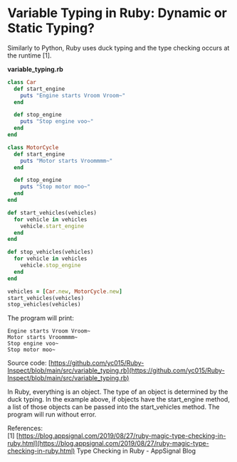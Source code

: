 # Variable Typing in Ruby: Dynamic or Static Typing?

Similarly to Python, Ruby uses duck typing and the type checking occurs at the runtime [1].

**variable_typing.rb**
```ruby
class Car
  def start_engine
    puts "Engine starts Vroom Vroom~"
  end

  def stop_engine 
    puts "Stop engine voo~"
  end
end

class MotorCycle
  def start_engine
    puts "Motor starts Vroommmm~"
  end

  def stop_engine
    puts "Stop motor moo~"
  end
end

def start_vehicles(vehicles)
  for vehicle in vehicles
    vehicle.start_engine
  end
end

def stop_vehicles(vehicles)
  for vehicle in vehicles
    vehicle.stop_engine
  end
end

vehicles = [Car.new, MotorCycle.new]
start_vehicles(vehicles)
stop_vehicles(vehicles)
```

The program will print:  

    Engine starts Vroom Vroom~
    Motor starts Vroommmm~
    Stop engine voo~
    Stop motor moo~

Source code: [https://github.com/yc015/Ruby-Inspect/blob/main/src/variable_typing.rb](https://github.com/yc015/Ruby-Inspect/blob/main/src/variable_typing.rb)

In Ruby, everything is an object. The type of an object is determined by the duck typing. In the example above, if objects have the start_engine method, a list of those objects can be passed into the start_vehicles method. The program will run without error.

References:  
[1] [https://blog.appsignal.com/2019/08/27/ruby-magic-type-checking-in-ruby.html](https://blog.appsignal.com/2019/08/27/ruby-magic-type-checking-in-ruby.html) Type Checking in Ruby - AppSignal Blog
